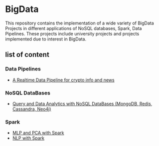 # BigData
This repository contains the implementation of a wide variety of BigData Projects in different applications of NoSQL databases, Spark, Data Pipelines. These projects include university projects and projects implemented due to interest in BigData.

## list of content

### Data Pipelines
- [A Realtime Data Pipeline for crypto info and news](https://github.com/amirhosein-mesbah/Big_Data/tree/main/Realtime_Data_Pipeline)

### NoSQL DataBases
- [Query and Data Analytics with NoSQL DataBases (MongoDB, Redis, Cassandra, Neo4j)]()

### Spark
- [MLP and PCA with Spark](https://github.com/amirhosein-mesbah/Big_Data/tree/main/Spark/Spark_ML)
- [NLP with Spark](https://github.com/amirhosein-mesbah/Big_Data/tree/main/Spark/Spark_NLP)
